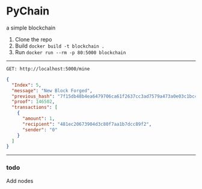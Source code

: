 # PyChain

a simple blockchain

1. Clone the repo
2. Build `docker build -t blockchain .`
3. Run `docker run --rm -p 80:5000 blockchain`

---
`GET: http://localhost:5000/mine`
```json
{
  "Index": 5,
  "message": "New Block Forged",
  "previous_hash": "7f15db48b4ea6479706ca61f2637cc3ad7579a473a0e03c1bc4fb18e911234eb",
  "proof": 146502,
  "transactions": [
    {
      "amount": 1,
      "recipient": "481ec20673904d3c80f7aa1b7dcc89f2",
      "sender": "0"
    }
  ]
}
```

---
### todo

Add nodes